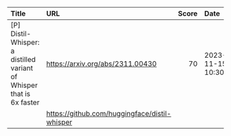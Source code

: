 | Title                                                                | URL                                           |   Score | Date                |
|:---------------------------------------------------------------------|:----------------------------------------------|--------:|:--------------------|
| [P] Distil-Whisper: a distilled variant of Whisper that is 6x faster | https://arxiv.org/abs/2311.00430              |      70 | 2023-11-15 10:30:12 |
|                                                                      | https://github.com/huggingface/distil-whisper |         |                     |
